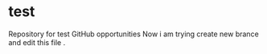 # test
Repository for test GitHub opportunities
Now i am trying create new brance and edit this file .
